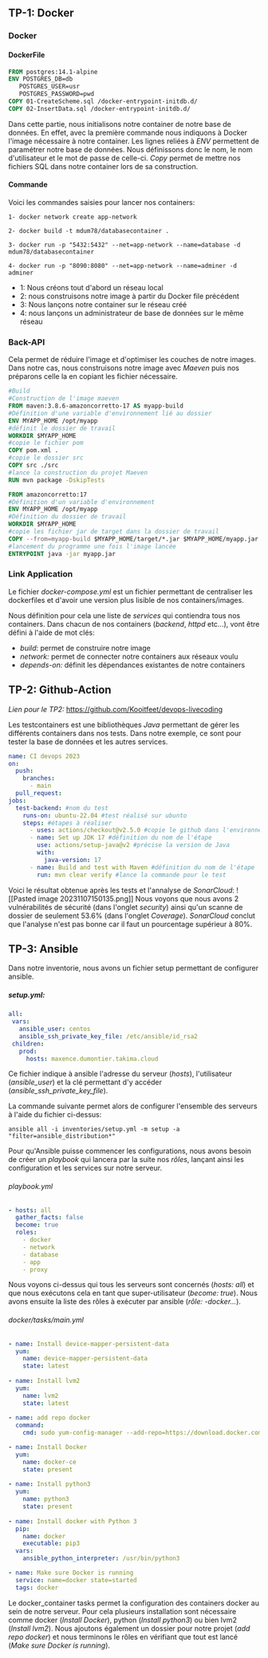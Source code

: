 ## TP-1: Docker
### Docker
#### DockerFile
```DockerFile
FROM postgres:14.1-alpine
ENV POSTGRES_DB=db 
   POSTGRES_USER=usr
   POSTGRES_PASSWORD=pwd
COPY 01-CreateScheme.sql /docker-entrypoint-initdb.d/
COPY 02-InsertData.sql /docker-entrypoint-initdb.d/
```

Dans cette partie, nous initialisons notre container de notre base de données. En effet, avec la première commande nous indiquons à Docker l'image nécessaire à notre container.
Les lignes reliées à *ENV* permettent de paramétrer notre base de données. Nous définissons donc le nom, le nom d'utilisateur et le mot de passe de celle-ci.
*Copy* permet de mettre nos fichiers SQL dans notre container lors de sa construction.
#### Commande
Voici les commandes saisies pour lancer nos containers:
```Command
1- docker network create app-network

2- docker build -t mdum78/databasecontainer .

3- docker run -p "5432:5432" --net=app-network --name=database -d mdum78/databasecontainer

4- docker run -p "8090:8080" --net=app-network --name=adminer -d adminer
```
- 1: Nous créons tout d'abord un réseau local
- 2: nous construisons notre image à partir du Docker file précédent
- 3: Nous lançons notre container sur le réseau créé
- 4: nous lançons un administrateur de base de données sur le même réseau 
### Back-API
Cela permet de réduire l'image et d'optimiser les couches de notre images. Dans notre cas, nous construisons notre image avec *Maeven* puis nos préparons celle la en copiant les fichier nécessaire.

```dockerfile
#Build
#Construction de l'image maeven
FROM maven:3.8.6-amazoncorretto-17 AS myapp-build
#Définition d'une variable d'environnement lié au dossier
ENV MYAPP_HOME /opt/myapp
#définit le dossier de travail
WORKDIR $MYAPP_HOME
#copie le fichier pom
COPY pom.xml .
#copie le dossier src
COPY src ./src
#lance la construction du projet Maeven
RUN mvn package -DskipTests

FROM amazoncorretto:17
#Définition d'un variable d'environnement
ENV MYAPP_HOME /opt/myapp
#Définition du dossier de travail
WORKDIR $MYAPP_HOME
#copie les fichier jar de target dans la dossier de travail
COPY --from=myapp-build $MYAPP_HOME/target/*.jar $MYAPP_HOME/myapp.jar
#lancement du programme une fois l'image lancée
ENTRYPOINT java -jar myapp.jar
```

### Link Application
Le fichier *docker-compose.yml* est un fichier permettant de centraliser les dockerfiles et d'avoir une version plus lisible de nos containers/images.

Nous définition pour cela une liste de *services* qui contiendra tous nos containers. Dans chacun de nos containers (*backend*, *httpd* etc...), vont être défini à l'aide de mot clés:
- *build*: permet de construire notre image
- *network:* permet de connecter notre containers aux réseaux voulu
- *depends-on:* définit les dépendances existantes de notre containers

## TP-2: Github-Action

*Lien pour le TP2:* https://github.com/Kooitfeet/devops-livecoding

Les testcontainers est une bibliothèques *Java* permettant de gérer les différents containers dans nos tests. Dans notre exemple, ce sont pour tester la base de données et les autres services.
```yaml
name: CI devops 2023
on:
  push:
    branches:
      - main
  pull_request:
jobs:
  test-backend: #nom du test
    runs-on: ubuntu-22.04 #test réalisé sur ubunto
    steps: #étapes à réaliser
      - uses: actions/checkout@v2.5.0 #copie le github dans l'environnement test
      - name: Set up JDK 17 #définition du nom de l'étape
        use: actions/setup-java@v2 #précise la version de Java
        with:
          java-version: 17
      - name: Build and test with Maven #définition du nom de l'étape
        run: mvn clear verify #lance la commande pour le test
```

Voici le résultat obtenue après les tests et l'annalyse de *SonarCloud*:
![[Pasted image 20231107150135.png]]
Nous voyons que nous avons 2 vulnérabilités de sécurité (dans l'onglet *security*) ainsi qu'un scanne de dossier de seulement 53.6% (dans l'onglet *Coverage*).
*SonarCloud* conclut que l'analyse n'est pas bonne car il faut un pourcentage supérieur à 80%.

## TP-3: Ansible
Dans notre inventorie, nous avons un fichier setup permettant de configurer ansible.
##### setup.yml:
```yaml
all:
 vars:
   ansible_user: centos
   ansible_ssh_private_key_file: /etc/ansible/id_rsa2
 children:
   prod:
     hosts: maxence.dumontier.takima.cloud
```
Ce fichier indique à ansible l'adresse du serveur (*hosts*), l'utilisateur (*ansible_user*) et la clé permettant d'y accéder (*ansible_ssh_private_key_file*).

La commande suivante permet alors de configurer l'ensemble des serveurs à l'aide du fichier ci-dessus:
```command
ansible all -i inventories/setup.yml -m setup -a "filter=ansible_distribution*"
```

Pour qu'Ansible puisse commencer les configurations, nous avons besoin de créer un *playbook* qui lancera par la suite nos *rôles*, lançant ainsi les configuration et les services sur notre serveur.
###### playbook.yml
```yaml
- hosts: all
  gather_facts: false
  become: true
  roles:
    - docker
    - network
    - database
    - app
    - proxy
```
Nous voyons ci-dessus qui tous les serveurs sont concernés (*hosts: all*) et que nous exécutons cela en tant que super-utilisateur (*become: true*).
Nous avons ensuite la liste des rôles à exécuter par ansible (*rôle: -docker...*).

###### docker/tasks/main.yml
```yaml
- name: Install device-mapper-persistent-data
  yum:
    name: device-mapper-persistent-data
    state: latest
  
- name: Install lvm2
  yum:
    name: lvm2
    state: latest
  
- name: add repo docker
  command:
    cmd: sudo yum-config-manager --add-repo=https://download.docker.com/linux/centos/docker-ce.repo

- name: Install Docker
  yum:
    name: docker-ce
    state: present
  
- name: Install python3
  yum:
    name: python3
    state: present
  
- name: Install docker with Python 3
  pip:
    name: docker
    executable: pip3
  vars:
    ansible_python_interpreter: /usr/bin/python3

- name: Make sure Docker is running
  service: name=docker state=started
  tags: docker
```

Le docker_container tasks permet la configuration des containers docker au sein de notre serveur. Pour cela plusieurs installation sont nécessaire comme docker (*Install Docker*), python (*Install python3*) ou bien lvm2 (*Install lvm2*). Nous ajoutons également un dossier pour notre projet (*add repo docker*) et nous terminons le rôles en vérifiant que tout est lancé (*Make sure Docker is running*).